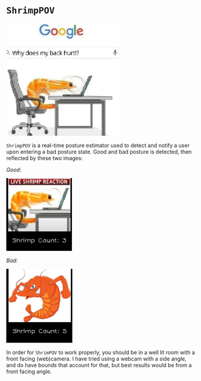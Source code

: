 # `ShrimpPOV`
<img src="init.png">

`ShrimpPOV` is a real-time posture estimator used to detect and notify a user upon entering a bad posture state. Good and bad posture is detected, then reflected by these two images:

*Good*:

<img src="screenshot_neutral.png">

*Bad*:

<img src="screenshot_bad.png">

In order for `ShrimPOV` to work properly, you should be in a well lit room with a front facing (web)camera. I have tried using a webcam with a side angle, and do have bounds that account for that, but best results would be from a front facing angle.